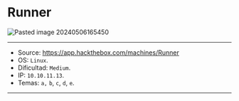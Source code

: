 # Runner

![Pasted image 20240506165450](https://github.com/JoseVazquez101/Writteups/assets/111292579/bf8f6704-1682-42c5-829c-165bb4962720)

***
 - Source: https://app.hackthebox.com/machines/Runner
- OS: ``Linux``.
- Dificultad: ``Medium``.
- IP: ``10.10.11.13``.
- Temas: `a,` `b`, `c`, `d`, `e`.
***
